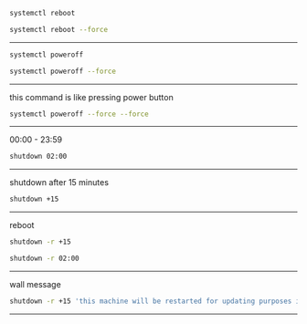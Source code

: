 



```bash
systemctl reboot
```

```bash
systemctl reboot --force
```

________________________________________________________________________________________________




```bash
systemctl poweroff
```


```bash
systemctl poweroff --force
```

________________________________________________________________________________________________


this command is like pressing power button


```bash
systemctl poweroff --force --force
```



________________________________________________________________________________________________


00:00 - 23:59 

```bash
shutdown 02:00
```

________________________________________________________________________________________________


shutdown after 15 minutes

```bash
shutdown +15
```

________________________________________________________________________________________________


reboot


```bash
shutdown -r +15
```

```bash
shutdown -r 02:00
```


________________________________________________________________________________________________


wall message


```bash
shutdown -r +15 'this machine will be restarted for updating purposes in 15 minutes'
```

________________________________________________________________________________________________
